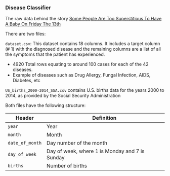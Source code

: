 ### Disease Classifier

The raw data behind the story [Some People Are Too Superstitious To Have A Baby On Friday The 13th](http://fivethirtyeight.com/features/some-people-are-too-superstitious-to-have-a-baby-on-friday-the-13th/)

There are two files:

`dataset.csv`: This dataset contains 18 columns. It includes a target column (# 1) with the diagnosed disease and the remaining columns are a list of all the symptoms that the patient has experienced.
- 4920 Total rows equating to around 100 cases for each of the 42 diseases.
- Example of diseases such as Drug Allergy, Fungal Infection, AIDS, Diabetes, etc

`US_births_2000-2014_SSA.csv` contains U.S. births data for the years 2000 to 2014, as provided by the Social Security Administration

Both files have the following structure:

Header | Definition
---|---------
`year` | Year
`month` | Month
`date_of_month` | Day number of the month
`day_of_week` | Day of week, where 1 is Monday and 7 is Sunday
`births` | Number of births

